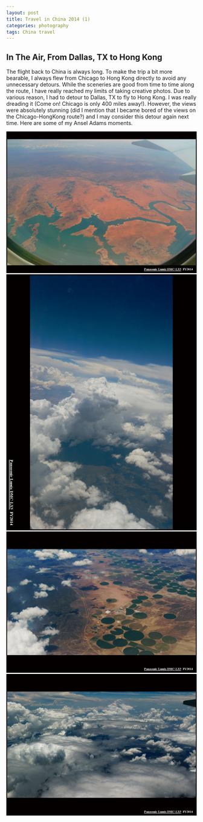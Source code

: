 ```yaml
---
layout: post
title: Travel in China 2014 (1)
categories: photography
tags: China travel
---
```


## In The Air, From Dallas, TX to Hong Kong   
The flight back to China is always long. To make the trip a bit more bearable, I always flew from Chicago to Hong Kong directly to avoid any unnecessary detours. While the sceneries are good from time to time along the route, I have really reached my limits of taking creative photos. Due to various reason, I had to detour to Dallas, TX to fly to Hong Kong. I was really dreading it (Come on! Chicago is only 400 miles away!). However, the views were absolutely stunning (did I mention that I became bored of the views on the Chicago-HongKong route?) and I may consider this detour again next time. Here are some of my Ansel Adams moments.  

<!--more-->

![Alt text](/img/2014_07_15_DallasToHongKong/From_airplane_dallasToHK_1.jpg)
![Alt text](/img/2014_07_15_DallasToHongKong/From_airplane_dallasToHK_4.jpg)
![Alt text](/img/2014_07_15_DallasToHongKong/From_airplane_dallasToHK_5.jpg)
![Alt text](img/2014_07_15_DallasToHongKong/From_airplane_dallasToHK_8.jpg?raw=true)
